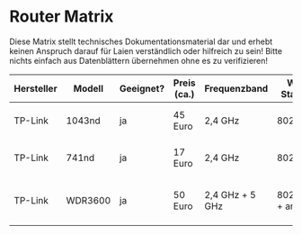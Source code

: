 # Router Matrix

Diese Matrix stellt technisches Dokumentationsmaterial dar und erhebt keinen Anspruch darauf für Laien verständlich oder hilfreich zu sein! Bitte nichts einfach aus Datenblättern übernehmen ohne es zu verifizieren!

| Hersteller | Modell  | Geeignet? | Preis (ca.) | Frequenzband    | WLAN Standard  | Signalrate (max.) | MIMO | Antennenanschluss | Sendeleistung                            | Ethernet | fastd Durchsatz      |
|------------|---------|-----------|-------------|-----------------|----------------|-------------------|------|-------------------|------------------------------------------|----------|----------------------|
| TP-Link    | 1043nd  | ja        | 45 Euro     | 2,4 GHz         | 802.11bgn      | 300 Mbps          |  3x3 | 3x RP-SMA         | HW 1.0: 27 dBm, HW 1.8: 24dBm            | Gigabit  |                      |
| TP-Link    | 741nd   | ja        | 17 Euro     | 2,4 GHz         | 802.11bgn      | 150 Mbps          |  1x1 | 1x RP-SMA         | HW 4.21: 18 dBm                          | Fast     |  4,3 Mbps (xsalsa20-poly1305)    |
| TP-Link    | WDR3600 | ja        | 50 Euro     | 2,4 GHz + 5 GHz | 802.11bgn + an | 300 Mbps          |  2x2 | 2x RP-SMA         | HW 1.0: 20 dBm (2,4 GHz), 19 dBm (5 GHz) | Gigabit  | 10,6 Mbps (xsalsa20) |
